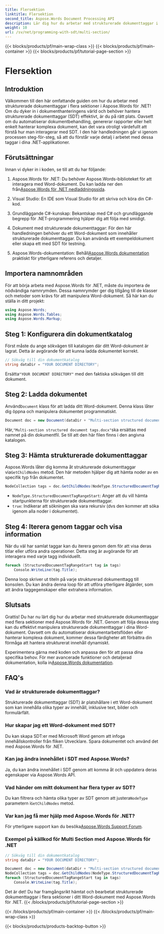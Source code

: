 ```yaml
---
title: Flersektion
linktitle: Flersektion
second_title: Aspose.Words Document Processing API
description: Lär dig hur du arbetar med strukturerade dokumenttaggar i flera sektioner i Aspose.Words för .NET med denna steg-för-steg-handledning. Idealisk för dynamisk dokumenthantering.
weight: 10
url: /sv/net/programming-with-sdt/multi-section/
---
```


{{< blocks/products/pf/main-wrap-class >}}
{{< blocks/products/pf/main-container >}}
{{< blocks/products/pf/tutorial-page-section >}}

# Flersektion

## Introduktion

Välkommen till den här omfattande guiden om hur du arbetar med strukturerade dokumenttaggar i flera sektioner i Aspose.Words för .NET! Om du dyker in i dokumenthanteringens värld och behöver hantera strukturerade dokumenttaggar (SDT) effektivt, är du på rätt plats. Oavsett om du automatiserar dokumentbehandling, genererar rapporter eller helt enkelt hanterar komplexa dokument, kan det vara otroligt värdefullt att förstå hur man interagerar med SDT. I den här handledningen går vi igenom processen steg-för-steg, så att du förstår varje detalj i arbetet med dessa taggar i dina .NET-applikationer.

## Förutsättningar

Innan vi dyker in i koden, se till att du har följande:

1.  Aspose.Words för .NET: Du behöver Aspose.Words-biblioteket för att interagera med Word-dokument. Du kan ladda ner den från[Aspose.Words för .NET nedladdningssida](https://releases.aspose.com/words/net/).

2. Visual Studio: En IDE som Visual Studio för att skriva och köra din C#-kod.

3. Grundläggande C#-kunskap: Bekantskap med C# och grundläggande begrepp för .NET-programmering hjälper dig att följa med smidigt.

4. Dokument med strukturerade dokumenttaggar: För den här handledningen behöver du ett Word-dokument som innehåller strukturerade dokumenttaggar. Du kan använda ett exempeldokument eller skapa ett med SDT för testning.

5.  Aspose.Words-dokumentation: Behåll[Aspose.Words dokumentation](https://reference.aspose.com/words/net/) praktiskt för ytterligare referens och detaljer.

## Importera namnområden

För att börja arbeta med Aspose.Words för .NET, måste du importera de nödvändiga namnrymden. Dessa namnrymder ger dig tillgång till de klasser och metoder som krävs för att manipulera Word-dokument. Så här kan du ställa in ditt projekt:

```csharp
using Aspose.Words;
using Aspose.Words.Tables;
using Aspose.Words.Markup;
```

## Steg 1: Konfigurera din dokumentkatalog

Först måste du ange sökvägen till katalogen där ditt Word-dokument är lagrat. Detta är avgörande för att kunna ladda dokumentet korrekt.

```csharp
// Sökväg till din dokumentkatalog
string dataDir = "YOUR DOCUMENT DIRECTORY";
```

 Ersätta`"YOUR DOCUMENT DIRECTORY"` med den faktiska sökvägen till ditt dokument.

## Steg 2: Ladda dokumentet

 Använd`Document` klass för att ladda ditt Word-dokument. Denna klass låter dig öppna och manipulera dokumentet programmatiskt.

```csharp
Document doc = new Document(dataDir + "Multi-section structured document tags.docx");
```

 Här,`"Multi-section structured document tags.docx"`ska ersättas med namnet på din dokumentfil. Se till att den här filen finns i den angivna katalogen.

## Steg 3: Hämta strukturerade dokumenttaggar

 Aspose.Words låter dig komma åt strukturerade dokumenttaggar via`GetChildNodes` metod. Den här metoden hjälper dig att hämta noder av en specifik typ från dokumentet.

```csharp
NodeCollection tags = doc.GetChildNodes(NodeType.StructuredDocumentTagRangeStart, true);
```

- `NodeType.StructuredDocumentTagRangeStart`: Anger att du vill hämta startpunkterna för strukturerade dokumenttaggar.
- `true`: Indikerar att sökningen ska vara rekursiv (dvs den kommer att söka igenom alla noder i dokumentet).

## Steg 4: Iterera genom taggar och visa information

När du väl har samlat taggar kan du iterera genom dem för att visa deras titlar eller utföra andra operationer. Detta steg är avgörande för att interagera med varje tagg individuellt.

```csharp
foreach (StructuredDocumentTagRangeStart tag in tags)
    Console.WriteLine(tag.Title);
```

Denna loop skriver ut titeln på varje strukturerad dokumenttagg till konsolen. Du kan ändra denna loop för att utföra ytterligare åtgärder, som att ändra taggegenskaper eller extrahera information.

## Slutsats

Grattis! Du har nu lärt dig hur du arbetar med strukturerade dokumenttaggar med flera sektioner med Aspose.Words för .NET. Genom att följa dessa steg kan du effektivt manipulera strukturerade dokumenttaggar i dina Word-dokument. Oavsett om du automatiserar dokumentarbetsflöden eller hanterar komplexa dokument, kommer dessa färdigheter att förbättra din förmåga att hantera strukturerat innehåll dynamiskt.

 Experimentera gärna med koden och anpassa den för att passa dina specifika behov. För mer avancerade funktioner och detaljerad dokumentation, kolla in[Aspose.Words dokumentation](https://reference.aspose.com/words/net/).

## FAQ's

### Vad är strukturerade dokumenttaggar?
Strukturerade dokumenttaggar (SDT) är platshållare i ett Word-dokument som kan innehålla olika typer av innehåll, inklusive text, bilder och formulärfält.

### Hur skapar jag ett Word-dokument med SDT?
Du kan skapa SDT:er med Microsoft Word genom att infoga innehållskontroller från fliken Utvecklare. Spara dokumentet och använd det med Aspose.Words för .NET.

### Kan jag ändra innehållet i SDT med Aspose.Words?
Ja, du kan ändra innehållet i SDT genom att komma åt och uppdatera deras egenskaper via Aspose.Words API.

### Vad händer om mitt dokument har flera typer av SDT?
 Du kan filtrera och hämta olika typer av SDT genom att justera`NodeType` parametern i`GetChildNodes` metod.

### Var kan jag få mer hjälp med Aspose.Words för .NET?
 För ytterligare support kan du besöka[Aspose.Words Support Forum](https://forum.aspose.com/c/words/8).



### Exempel på källkod för Multi Section med Aspose.Words för .NET 

```csharp
// Sökväg till din dokumentkatalog
string dataDir = "YOUR DOCUMENT DIRECTORY";

Document doc = new Document(dataDir + "Multi-section structured document tags.docx");
NodeCollection tags = doc.GetChildNodes(NodeType.StructuredDocumentTagRangeStart, true);
foreach (StructuredDocumentTagRangeStart tag in tags)
	Console.WriteLine(tag.Title);
```

Det är det! Du har framgångsrikt hämtat och bearbetat strukturerade dokumenttaggar i flera sektioner i ditt Word-dokument med Aspose.Words för .NET.
{{< /blocks/products/pf/tutorial-page-section >}}

{{< /blocks/products/pf/main-container >}}
{{< /blocks/products/pf/main-wrap-class >}}

{{< blocks/products/products-backtop-button >}}
